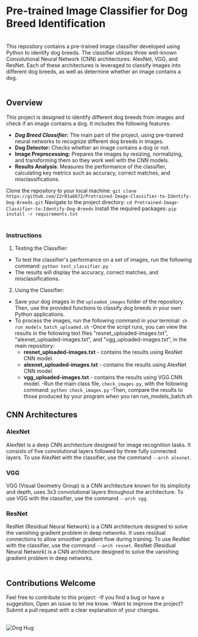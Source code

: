 # Pre-trained Image Classifier for Dog Breed Identification
<br>This repository contains a pre-trained image classifier developed using Python to identify dog breeds. The classifier utilizes three well-known Convolutional Neural Network (CNN) architectures: AlexNet, VGG, and ResNet. Each of these architectures is leveraged to classify images into different dog breeds, as well as determine whether an image contains a dog.<br><br>

## Overview
This project is designed to identify different dog breeds from images and check if an image contains a dog. It includes the following features:
- ***Dog Breed Classifier:*** The main part of the project, using pre-trained neural networks to recognize different dog breeds in images.
- **Dog Detector:** Checks whether an image contains a dog or not.
- **Image Preprocessing:** Prepares the images by resizing, normalizing, and transforming them so they work well with the CNN models.
- **Results Analysis**: Measures the performance of the classifier, calculating key metrics such as accuracy, correct matches, and misclassifications.

Clone the repository to your local machine:
`git clone https://github.com/22r01a6672/Pretrained-Image-Classifier-to-Identify-Dog-Breeds.git`
Navigate to the project directory:
`cd Pretrained-Image-Classifier-to-Identify-Dog-Breeds`
Install the required packages:
`pip install -r requirements.txt`
<br><br>

### Instructions
1. Testing the Classifier:
- To test the classifier's performance on a set of images, run the following command:
`python test_classifier.py`
- The results will display the accuracy, correct matches, and misclassifications.
2. Using the Classifier:
- Save your dog images in the `uploaded_images` folder of the repository. Then, use the provided functions to classify dog breeds in your own Python applications.
- To process the images, run the following command in your terminal:
`
sh run_models_batch_uploaded.sh
` 
-Once the script runs, you can view the results in the following text files  "resnet_uploaded-images.txt", "alexnet_uploaded-images.txt", and "vgg_uploaded-images.txt", in the main repository:
  - **resnet_uploaded-images.txt** - contains the results using ResNet CNN model.
  - **alexnet_uploaded-images.txt** - contains the results using AlexNet CNN model.
  - **vgg_uploaded-images.txt** - contains the results using VGG CNN model.
-Run the main class file, `check_images.py`, with the following command:
`
python check_images.py
`
-Then, compare the results to those produced by your program when you ran run_models_batch.sh
## CNN Architectures
### AlexNet
AlexNet is a deep CNN architecture designed for image recognition tasks. It consists of five convolutional layers followed by three fully connected layers. To use AlexNet with the classifier, use the command `--arch alexnet`.

### VGG
VGG (Visual Geometry Group) is a CNN architecture known for its simplicity and depth, uses 3x3 convolutional layers throughout the architecture. To use VGG with the classifier, use the command `--arch vgg`.

### ResNet
ResNet (Residual Neural Network) is a CNN architecture designed to solve the vanishing gradient problem in deep networks. It uses residual connections to allow smoother gradient flow during training. To use ResNet with the classifier, use the command `--arch resnet`.
ResNet (Residual Neural Network) is a CNN architecture designed to solve the vanishing gradient problem in deep networks. 
<br><br>

## Contributions Welcome
Feel free to contribute to this project: 
-If you find a bug or have a suggestion, Open an issue to let me know.
-Want to improve the project? Submit a pull request with a clear explanation of your changes.
<br/><br/>

![Dog Hug](https://github.com/22r01a6672/Pretrained-Image-Classifier-to-Identify-Dog-Breeds/raw/main/images/dog_hug.jpg)
